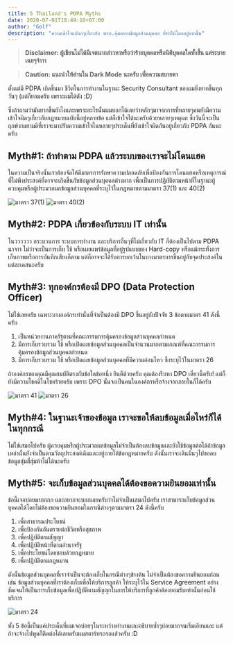 ```yaml
---
title: 5 Thailand's PDPA Myths
date: 2020-07-01T18:49:10+07:00
author: "Golf"
description: "ความเข้าใจแปลกๆเกี่ยวกับ พรบ.คุ้มครองข้อมูลส่วนบุคคล ที่ทำให้โลกอยู่ยากขึ้น"
---
```


> **Disclaimer: ผู้เขียนไม่ได้มีเจตนากล่าวหาหรือว่าร้ายบุคคลหรือนิติบุคคลใดทั้งสิ้น แค่ระบายเฉยๆจ้าาา**

> **Caution: แนะนำให้อ่านใน Dark Mode นะครับ เพื่อความสบายตา**

ตั้งแต่มี PDPA เกิดขึ้นมา ชีวิตในการทำงานในฐานะ Security Consultant ของผมยิ่งยากขึ้นทุกวันๆ (แต่ก็ยอมครับ เพราะผมได้ตัง :D)

ซึ่งถ้าถามว่ามันยากขึ้นยังไงและเพราะอะไรนั้นผมบอกได้เลยว่าหลักๆมาจากการที่หลายๆคนยังมีความเข้าใจผิดๆเกี่ยวกับกฎหมายฉบับนี้อยู่หลายข้อ แต่ก็เข้าใจได้นะครับด้วยหลายๆเหตุผล ซึ่งวันนี้จะเป็นฤกษ์งามยามดีที่เราจะมาปรับความเข้าใจในหลายๆประเด็นที่ยังเข้าใจผิดกันอยู่เกี่ยวกับ PDPA กันนะครับ

## Myth#1: ถ้าทำตาม PDPA แล้วระบบของเราจะไม่โดนแฮค

ในความเป็นจริงนั้นเราต้องจัดให้มีมาตรการรักษาความปลอดภัยเพื่อป้องกันการโดนแฮคหรือเหตุการณ์ที่ไม่พึงประสงค์ที่อาจจะเกิดขึ้นกับข้อมูลส่วนบุคคลต่างหาก
เพื่อเป็นการปฏิบัติตามหน้าที่ในฐานะผู้ควบคุมหรือผู้ประมวลผลข้อมูลส่วนบุคคลที่ระบุไว้ในกฎหมายตามมาตรา 37(1) และ 40(2) 

![มาตรา 37(1)](/img/37-1.jpg)
![มาตรา 40(2)](/img/40-2.jpg)

## Myth#2: PDPA เกี่ยวข้องกับระบบ IT เท่านั้น

โนวววววว กระบวนการ ระบบการทำงาน และบริการอื่นๆที่ไม่เกี่ยวกับ IT ก็ต้องเป็นไปตาม PDPA นาจาา ไม่ว่าจะเป็นการเก็บ ใช้ หรือเผยแพร่ข้อมูลที่อยู่รูปแบบของ Hard-copy หรือแม้กระทั่งการเก็บภาพหรือการบันทึกเสียงก็ตาม แต่ก็อาจจะได้รับการยกเว้นในบางมาตรการขึ้นอยู่กับจุดประสงค์ในแต่ละเคสนะครับ

## Myth#3: ทุกองค์กรต้องมี DPO (Data Protection Officer)

ไม่ใช่เลยครับ เฉพาะบางองค์กรเท่านั้นที่จำเป็นต้องมี DPO ขึ้นอยู่กับปัจจัย 3 ข้อตามมาตร 41 ดังนี้ครับ

1. เป็นหน่วยงานภาครัฐตามที่คณะกรรมการคุ้มครองข้อมูลส่วนบุคคลกำหนด
2. มีการเก็บรวบรวม ใช้ หรือเปิดเผยข้อมูลส่วนบุคคลเป็นจำนวนมากตามเกณฑ์ที่คณะกรรมการคุ้มครองข้อมูลส่วนบุคคลกำหนด
3. มีการเก็บรวบรวม ใช้ หรือเปิดเผยข้อมูลส่วนบุคคลที่มีความอ่อนไหว ซึ่งระบุไว้ในมาตรา 26

ถ้าองค์กรของคุณมีคุณสมบัติตรงกับข้อใดข้อหนึ่ง ยินดีด้วยครับ คุณต้องรีบหา DPO เดี๋ยวนี้ครับ! แต่ก็ยังมีความโชคดีในโชคร้ายครับ เพราะ DPO นั้นจะเป็นคนในองค์กรหรือจ้างจากภายในก็ได้ครับ

![มาตรา 41](/img/41.jpg)
![มาตรา 26](/img/26.jpg)

## Myth#4: ในฐานะเจ้าของข้อมูล เราจะขอให้ลบข้อมูลเมื่อไหร่ก็ได้ ในทุกกรณี

ไม่ใช่เสมอไปครับ ผู้ควบคุมหรือผู้ประมวลผลข้อมูลไม่จำเป็นต้องลบข้อมูลและยังใช้ข้อมูลต่อได้ถ้าข้อมูลเหล่านั้นยังจำเป็นตามวัตถุประสงค์เดิมและอยู่ภายใต้ข้อกฎหมายครับ ดังนั้นเราจะเดินมึนๆไปขอลบข้อมูลสุ่มสี่สุ่มห้าไม่ได้นะครับ

## Myth#5: จะเก็บข้อมูลส่วนบุคคลได้ต้องขอความยินยอมเท่านั้น

ข้อนี้เจอบ่อยมากกกก และอยากจะบอกเลยครับว่าไม่จำเป็นเสมอไปครับ เราสามารถเก็บข้อมูลส่วนบุคคลได้โดยไม่ต้องขอความยินยอมในกรณีต่างๆตามมาตรา 24 ดังนี้ครับ

1. เพื่อสาธารณประโยชน์
2. เพื่อป้องกันอันตรายต่อชีวิตหรือสุขภาพ
3. เพื่อปฎิบัติตามสัญญา
4. เพื่อปฏิบัติหน้าที่ตามอำนาจรัฐ
5. เพื่อประโยชน์โดยชอบด้วยกฎหมาย
6. เพื่อปฏิบัติตามกฎหมาน

ดังนั้นข้อมูลส่วนบุคคลที่เราจำเป็นจะต้องเก็บในกรณีต่างๆข้างต้น ไม่จำเป็นต้องขอความยินยอมก่อน เช่น ข้อมูลส่วนบุคคลที่เราต้องเก็บเพื่อให้บริการลูกค้า ให้ระบุไว้ใน Service Agreement อย่างชัดเจนให้เป็นการเก็บข้อมูลเพื่อปฏิบัติตามสัญญาในการให้บริการที่ลูกค้าต้องยอมรับเท่านั้นก่อนใช้บริการ

![มาตรา 24](/img/24.jpg)

ทั้ง 5 ข้อนี้เป็นแค่ประเด็นที่ผมเจอบ่อยๆในระหว่างทำงานและอธิบายซ้ำๆบ่อยมากจนเริ่มเอียนและ แต่ถ้าจะจ้างไปพูดก็ติดต่อได้เลยครับผมสตาร์ทรถรอแล้วครับ :D

